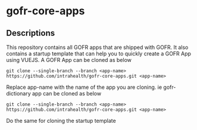 # gofr-core-apps
## Descriptions
This repository contains all GOFR apps that are shipped with GOFR. It also contains a startup template that can help you to quickly create a GOFR App using VUEJS.
A GOFR App can be cloned as below
```
git clone --single-branch --branch <app-name> https://github.com/intrahealth/gofr-core-apps.git <app-name>
```
Replace app-name with the name of the app you are cloning. ie gofr-dictionary app can be cloned as below
```
git clone --single-branch --branch <app-name> https://github.com/intrahealth/gofr-core-apps.git <app-name>
```
Do the same for cloning the startup template
